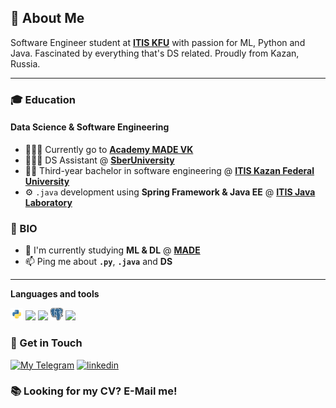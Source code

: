 ## 🌱 About Me


Software Engineer student at [**ITIS KFU**](https://kpfu.ru/itis/) with passion for ML, Python and Java. Fascinated by everything that's DS related. Proudly from Kazan, Russia.

---

### 🎓 Education

#### Data Science & Software Engineering

- 🙋🏻‍♂️ Currently go to [**Academy MADE VK**](https://data.vk.company/pages/about/)
- 👨🏻‍💻 DS Assistant @ [**SberUniversity**](https://sberuniversity.ru)
- 👨‍🏫 Third-year bachelor in software engineering @ [**ITIS Kazan Federal University**](https://kpfu.ru/itis/)
- ⚙ `.java` development using **Spring Framework & Java EE** @ [**ITIS Java Laboratory**](https://vk.com/itis_java_lab/)

### 👾 BIO

- 🔭 I'm currently studying **ML & DL** @ [**MADE**](https://data.vk.company/pages/about/)
- 📫 Ping me about **`.py`**, **`.java`** and **DS**

---

**Languages and tools**

<code><img height="20" src="https://raw.githubusercontent.com/github/explore/80688e429a7d4ef2fca1e82350fe8e3517d3494d/topics/python/python.png"></code>
<code><img height="20" src="https://user-images.githubusercontent.com/62756126/130355385-4dd3c88d-98df-4ec5-b2ef-6c80c71a6293.png"></code>
<code><img height="20" src="https://user-images.githubusercontent.com/62756126/130355335-9bef6168-ce9c-4599-a303-471e0174ef6b.png"></code>
<code><img height="20" src="https://raw.githubusercontent.com/github/explore/80688e429a7d4ef2fca1e82350fe8e3517d3494d/topics/postgresql/postgresql.png"></code>
<code><img height="20" src="https://user-images.githubusercontent.com/62756126/130355955-605a457b-f965-4d9b-99ad-1b2f0d2f2d6b.png"></code>

### 📧 Get in Touch

[![My Telegram](https://img.shields.io/badge/telegram-white?&style=for-the-badge&logo=telegram&logoColor=white)](https://t.me/nshamil) 
[![linkedin](https://img.shields.io/badge/linkedin%20-%230077B5.svg?&style=for-the-badge&logo=linkedin&logoColor=white)](https://www.linkedin.com/in/sfnurkaev)

### 📚 Looking for my CV? E-Mail me!
